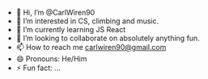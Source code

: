 - 👋 Hi, I’m @CarlWiren90
- 👀 I’m interested in CS, climbing and music.
- 🌱 I’m currently learning JS React
- 💞️ I’m looking to collaborate on absolutely anything fun.
- 📫 How to reach me carlwiren90@gmail.com  
- 😄 Pronouns: He/Him
- ⚡ Fun fact: ...

<!---
CarlWiren90/CarlWiren90 is a ✨ special ✨ repository because its `README.md` (this file) appears on your GitHub profile.
You can click the Preview link to take a look at your changes.
--->
